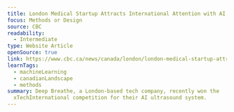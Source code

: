 ```yaml
---
title: London Medical Startup Attracts International Attention with AI Ultrasound Tech
focus: Methods or Design
source: CBC
readability:
  - Intermediate
type: Website Article
openSource: true
link: https://www.cbc.ca/news/canada/london/london-medical-startup-attracts-international-attention-with-ai-ultrasound-tech-1.7327139
learnTags:
  - machineLearning
  - canadianLandscape
  - methods
summary: Deep Breathe, a London-based tech company, recently won the
  xTechInternational competition for their AI ultrasound system.
---
```

